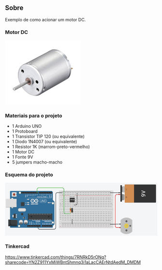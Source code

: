 ## Sobre
Exemplo de como acionar um motor DC.

### Motor DC
![](motordc.jpg)

### Materiais para o projeto
* 1 Arduino UNO
* 1 Protoboard
* 1 Transistor TIP 120 (ou equivalente)
* 1 Diodo 1N4007 (ou equivalente)
* 1 Resistor 1K (marrom-preto-vermelho)
* 1 Motor DC
* 1 Fonte 9V
* 5 jumpers macho-macho

### Esquema do projeto
![](esquema.png)

### Tinkercad
https://www.tinkercad.com/things/7RNRkD5rONq?sharecode=YN2Z911YxMiWBntShmnq3i1aLacCAErNtdAedM_DMDM
